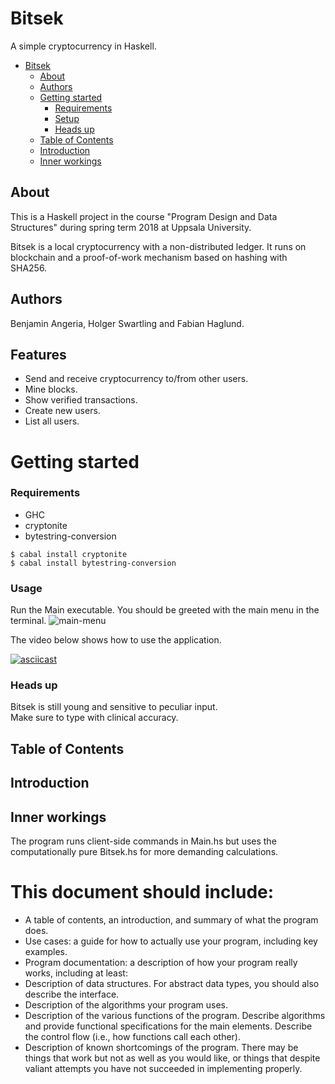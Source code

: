 # Bitsek

A simple cryptocurrency in Haskell.

- [Bitsek](#bitsek)
  * [About](#about)
  * [Authors](#authors)
  * [Getting started](#getting-started)
    + [Requirements](#requirements)
    + [Setup](#setup)
    + [Heads up](#heads-up)
  * [Table of Contents](#table-of-contents)
  * [Introduction](#introduction)
  * [Inner workings](#inner-workings)

## About
This is a Haskell project in the course "Program Design and Data Structures" during spring term 2018 at Uppsala University.

Bitsek is a local cryptocurrency with a non-distributed ledger. It runs on blockchain and a proof-of-work mechanism based on hashing with SHA256.

## Authors 
Benjamin Angeria, Holger Swartling and Fabian Haglund.

## Features

- Send and receive cryptocurrency to/from other users.
- Mine blocks.
- Show verified transactions.
- Create new users.
- List all users.

# Getting started
### Requirements
* GHC
* cryptonite
* bytestring-conversion

```
$ cabal install cryptonite
$ cabal install bytestring-conversion
```

### Usage

Run the Main executable. You should be greeted with the main menu in the terminal.
![main-menu](https://i.imgur.com/pnNQWa6.png)

The video below shows how to use the application.

[![asciicast](https://asciinema.org/a/sYSh7OOmaof5QOq3Hy62CUE9I.png)](https://asciinema.org/a/sYSh7OOmaof5QOq3Hy62CUE9I)

### Heads up

Bitsek is still young and sensitive to peculiar input.  
Make sure to type with clinical accuracy.

## Table of Contents

## Introduction

## Inner workings

The program runs client-side commands in Main.hs but uses the computationally pure Bitsek.hs for more demanding calculations.

# This document should include:
- A table of contents, an introduction, and summary of what the program does.
- Use cases: a guide for how to actually use your program, including key examples.
- Program documentation: a description of how your program really works, including at least:
- Description of data structures. For abstract data types, you should also describe the interface.
- Description of the algorithms your program uses.
- Description of the various functions of the program. Describe algorithms and provide functional specifications for the main elements. Describe the control flow (i.e., how functions call each other).
- Description of known shortcomings of the program. There may be things that work but not as well as you would like, or things that despite valiant attempts you have not succeeded in implementing properly.
